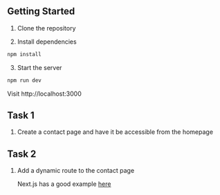 ## Getting Started

1. Clone the repository

2. Install dependencies

```bash
npm install
```
3. Start the server

```bash
npm run dev
```

Visit http://localhost:3000

## Task 1
1. Create a contact page and have it be accessible from the homepage

## Task 2
1. Add a dynamic route to the contact page
   
   Next.js has a good example [here](https://nextjs.org/docs/pages/building-your-application/routing/dynamic-routes) 
